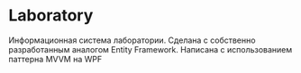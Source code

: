 # Laboratory
Информационная система лаборатории. Сделана с собственно разработанным аналогом Entity Framework.
Написана с использованием паттерна MVVM на WPF